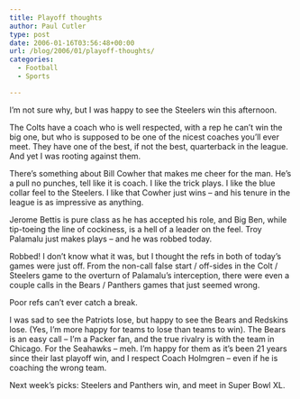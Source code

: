 ```yaml
---
title: Playoff thoughts
author: Paul Cutler
type: post
date: 2006-01-16T03:56:48+00:00
url: /blog/2006/01/playoff-thoughts/
categories:
  - Football
  - Sports

---
```

I&#8217;m not sure why, but I was happy to see the Steelers win this afternoon.

The Colts have a coach who is well respected, with a rep he can&#8217;t win the big one, but who is supposed to be one of the nicest coaches you&#8217;ll ever meet. They have one of the best, if not the best, quarterback in the league. And yet I was rooting against them.

There&#8217;s something about Bill Cowher that makes me cheer for the man. He&#8217;s a pull no punches, tell like it is coach. I like the trick plays. I like the blue collar feel to the Steelers. I like that Cowher just wins &#8211; and his tenure in the league is as impressive as anything.

Jerome Bettis is pure class as he has accepted his role, and Big Ben, while tip-toeing the line of cockiness, is a hell of a leader on the feel. Troy Palamalu just makes plays &#8211; and he was robbed today.

Robbed! I don&#8217;t know what it was, but I thought the refs in both of today&#8217;s games were just off. From the non-call false start / off-sides in the Colt / Steelers game to the overturn of Palamalu&#8217;s interception, there were even a couple calls in the Bears / Panthers games that just seemed wrong.

Poor refs can&#8217;t ever catch a break.

I was sad to see the Patriots lose, but happy to see the Bears and Redskins lose. (Yes, I&#8217;m more happy for teams to lose than teams to win). The Bears is an easy call &#8211; I&#8217;m a Packer fan, and the true rivalry is with the team in Chicago. For the Seahawks &#8211; meh. I&#8217;m happy for them as it&#8217;s been 21 years since their last playoff win, and I respect Coach Holmgren &#8211; even if he is coaching the wrong team.

Next week&#8217;s picks: Steelers and Panthers win, and meet in Super Bowl XL.